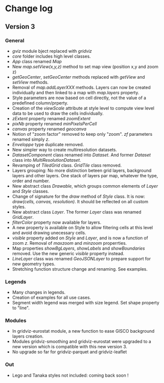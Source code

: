 # Change log

## Version 3

### General

- *gviz* module bject replaced with *gridviz*
- *core* folder includes high level classes.
- *App* class renamed *Map*
- New *map.setView(x,y,z)* method to set map view (position x,y and zoom z)
- *getGeoCenter*, *setGeoCenter* methods replaced with *getView* and *setView* methods.
- Removal of *map.addLayerXXX* methods. Layers can now be created individually and then linked to a map with *map.layers* property.
- Style parameters are now based on cell directly, not the value of a predefined column/prperty.
- Creation of the *viewScale* attribute at style level to compute view level data to be used to draw the cells individually.
- *zExtent* property renamed *zoomExtent*
- *pixNb* property renamed *minPixelsPerCell*
- *canvas* property renamed *geocanva*
- Notion of "zoom factor" removed to keep only "zoom". *zf* parameters renamed simply *z*.
- *Enveloppe* type duplicate removed.
- New simpler way to create multiresolution datasets.
- *DatasetComponent* class renamed into *Dataset*. And former *Dataset* class into *MultiResolutionDataset*.
- Revamping of *TiledGrid* class. *GridTile* class removed.
- Layers grouping: No more distinction beteen grid layers, background layers and other layers. One stack of layers par map, whatever the type, order and number.
- New abstract class *Drawable*, which groups common elements of *Layer* and *Style* classes.
- Change of signature for the *draw* method of *Style* class. It is now: *draw(cells, canvas, resolution)*. It should be reflected on all custom styles.
- New abstract class *Layer*. The former *Layer* class was renamed *GridLayer*.
- *filterColor* property now available for layers.
- A new property is available on Style to allow filtering cells at this level and avoid drawing unecessary cells.
- *visible* property added on *Style* and *Layer*, and is now a function of zoom *z*. Removal of *maxzoom* and *minzoom* properrties.
- Map properties *showBgLayers*, *showLabels* and *showBoundaries* removed. Use the new generic *visible* property instead.
- *LineLayer* class was renamed *GeoJSONLayer* to prepare support for new geometry types.
- Stretching function structure change and renaming. See examples.

### Legends

- Many changes in legends.
- Creation of examples for all use cases.
- Segment width legend was merged with size legend. Set shape property to "line".

### Modules

- In gridviz-eurostat module, a new function to ease GISCO background layers creation.
- Modules gridviz-smoothing and gridviz-eurostat were upgraded to a new version which is compatible with this new version 3.
- No upgrade so far for gridviz-parquet and gridviz-leaflet

### Out

- Lego and Tanaka styles not included: coming back soon !

